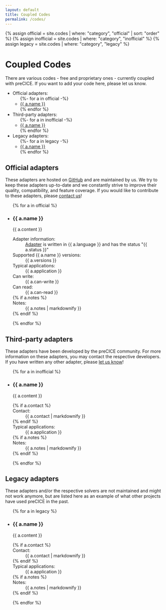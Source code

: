 ```yaml
---
layout: default
title: Coupled Codes
permalink: /codes/
---
```


{% assign official = site.codes | where: "category", "official" | sort: "order" %}
{% assign inofficial = site.codes | where: "category", "inofficial" %}
{% assign legacy = site.codes | where: "category", "legacy" %}

# Coupled Codes

There are various codes - free and proprietary ones - currently coupled with preCICE. If you want to add your code here, please let us know.

<ul id="overview">
  <li>
  <span>Official adapters:</span>
    <ul>
    {%- for a in official -%}
      <li>
        <a href="#{{ a.ID }}">{{ a.name }}</a>
      </li>
    {% endfor %}
    </ul>
  </li>

  <li>
  <span>Third-party adapters:</span>
    <ul>
    {%- for a in inofficial -%}
      <li>
        <a href="#{{ a.ID }}">{{ a.name }}</a>
      </li>
    {% endfor %}
    </ul>
  </li>

  <li>
  <span>Legacy adapters:</span>
    <ul>
    {%- for a in legacy -%}
      <li>
        <a href="#{{ a.ID }}">{{ a.name }}</a>
      </li>
    {% endfor %}
    </ul>
  </li>
</ul>

## Official adapters

These adapters are hosted on [GitHub](https://github.com/precice/) and
are maintained by us. We try to keep these adapters up-to-date and we constantly
strive to improve their quality, compatibility, and feature coverage.
If you would like to contribute to these adapters, please [contact us](../resources/#contact)!

<ul class="codeslist">
{% for a in official %}
  <li>
    <h3 id="{{ a.ID }}"><i class="fas {%- case a.status -%}
    {% when 'experimental' %}
    fa-flask
    {% when 'up-to-date'%}
    fa-check-circle
    {% else %}
    fa-exclamation-triangle
    {% endcase %} fa-fw" title="{{ a.status }}"></i>{{ a.name }}</h3>
    <div>
      {{ a.content }}
    </div>
    <dl>
      <dt>Adapter information:</dt>
      <dd><a href="{{ a.repository }}">Adapter</a> is written in {{ a.language }} and has the status "{{ a.status }}"</dd>
      <dt>Supported {{ a.name }} versions:</dt>
      <dd>{{ a.versions }}</dd>
      <dt>Typical applications:</dt>
      <dd>{{ a.application }}</dd>
      <dt>Can write:</dt>
      <dd>{{ a.can-write }}</dd>
      <dt>Can read:</dt>
      <dd>{{ a.can-read }}</dd>
    {% if a.notes %}
      <dt>Notes:</dt>
      <dd>{{ a.notes | markdownify }}</dd>
    {% endif %}
    </dl>
  </li>
{% endfor %}
</ul>

## Third-party adapters

These adapters have been developed by the preCICE community. For more information
on these adapters, you may contact the respective developers.
If you have written any other adapter, please [let us know](../resources/#contact)!

<ul class="codeslist">
{% for a in inofficial %}
  <li>
    <h3 id="{{ a.ID }}">{{ a.name }}</h3>
    <div>
      {{ a.content }}
    </div>
    <dl>
    {% if a.contact %}
      <dt>Contact:</dt>
      <dd>{{ a.contact | markdownify }}</dd>
    {% endif %}
      <dt>Typical applications:</dt>
      <dd>{{ a.application }}</dd>
    {% if a.notes %}
      <dt>Notes:</dt>
      <dd>{{ a.notes | markdownify }}</dd>
    {% endif %}
    </dl>
  </li>
{% endfor %}
</ul>

## Legacy adapters

These adapters and/or the respective solvers are not maintained and might not work anymore, but are
listed here as an example of what other projects have used preCICE in the past.

<ul class="codeslist">
{% for a in legacy %}
  <li>
    <h3 id="{{ a.ID }}">{{ a.name }}</h3>
    <div>
      {{ a.content }}
    </div>
    <dl>
    {% if a.contact %}
      <dt>Contact:</dt>
      <dd>{{ a.contact | markdownify }}</dd>
    {% endif %}
      <dt>Typical applications:</dt>
      <dd>{{ a.application }}</dd>
    {% if a.notes %}
      <dt>Notes:</dt>
      <dd>{{ a.notes | markdownify }}</dd>
    {% endif %}
    </dl>
  </li>
{% endfor %}
</ul>
